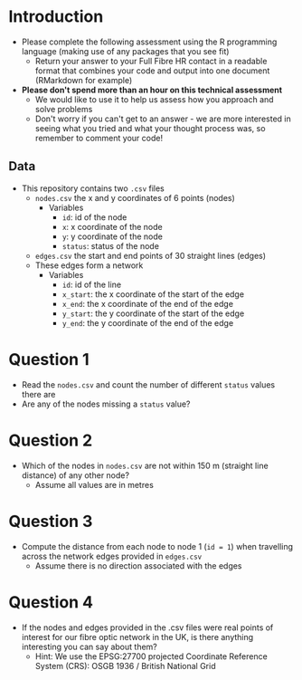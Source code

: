 # Introduction
* Please complete the following assessment using the R programming language (making use of any packages that you see fit)
    * Return your answer to your Full Fibre HR contact in a readable format that combines your code and output into one document (RMarkdown for example)
* **Please don't spend more than an hour on this technical assessment**
    * We would like to use it to help us assess how you approach and solve problems
    * Don't worry if you can't get to an answer - we are more interested in seeing what you tried and what your thought process was, so remember to comment your code!

## Data
* This repository contains two `.csv` files
    * `nodes.csv` the x and y coordinates of 6 points (nodes)
        * Variables
            * `id`: id of the node
            * `x`: x coordinate of the node
            * `y`: y coordinate of the node
            * `status`: status of the node
    * `edges.csv` the start and end points of 30 straight lines (edges)
    * These edges form a network
        * Variables
            * `id`: id of the line
            * `x_start`: the x coordinate of the start of the edge
            * `x_end`: the x coordinate of the end of the edge
            * `y_start`: the y coordinate of the start of the edge
            * `y_end`: the y coordinate of the end of the edge

# Question 1
* Read the `nodes.csv` and count the number of different `status` values there are
* Are any of the nodes missing a `status` value?

# Question 2
* Which of the nodes in `nodes.csv` are not within 150 m (straight line distance) of any other node?
    * Assume all values are in metres

# Question 3 
* Compute the distance from each node to node 1 (`id = 1`) when travelling across the network edges provided in `edges.csv`
    * Assume there is no direction associated with the edges

# Question 4 
* If the nodes and edges provided in the .csv files were real points of interest for our fibre optic network in the UK, is there anything interesting you can say about them? 
    * Hint: We use the EPSG:27700 projected Coordinate Reference System (CRS): OSGB 1936 / British National Grid

